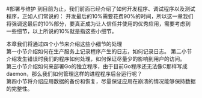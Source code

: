 #部署与维护
到目前为止，我们前面已经介绍了如何开发程序、调试程序以及测试程序，正如人们常说的：
开发最后的10%需要花费90%的时间，所以这一章我们将强调这最后的10%部分，要真正成为让人信任并使用的优秀应用，需要考虑到一些细节，以上所说的10%就是指这些小细节。

本章我们将通过四个小节来介绍这些小细节的处理   
第一小节介绍如何在生产服务上记录程序产生的日志，如何记录日志。
第二小节介绍发生错误时我们的程序如何处理，如何保证尽量少的影响到用户的访问。   
第三小节介绍如何来部署Go的独立程序，由于目前Go程序还无法像C那样写成daemon，那么我们如何管理这样的进程程序后台运行呢？   
第四小节将介绍应用数据的备份和恢复，尽量保证应用在崩溃的情况能够保持数据的完整性。




